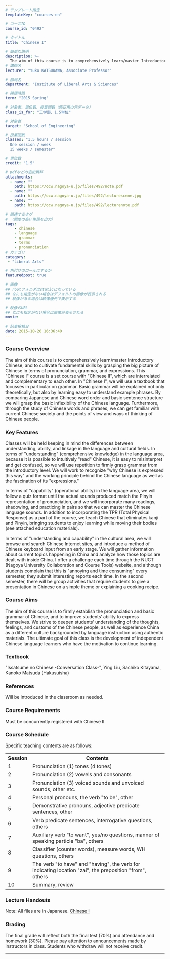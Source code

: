 ```yaml
---
# テンプレート指定
templateKey: "courses-en"

# コースID
course_id: "0492"

# タイトル
title: "Chinese I"

# 簡単な説明
description: >-
  The aim of this course is to comprehensively learn/master Introductory Chinese, and to cultivate fundamental skills by grasping the big picture of Chinese in terms of pronunciation, grammar, and ex ....
# 講師名
lecturer: "Yuko KATSUKAWA, Associate Professor"

# 部局名
department: "Institute of Liberal Arts & Sciences"

# 開講時限
term: "2015	Spring"

# 対象者、単位数、授業回数（修正用の元データ）
class_is_for: "工学部、1.5単位"

# 対象者
target: "School of Engineering"

# 授業回数
classes: "1.5 hours / session
  One session / week
  15 weeks / semester"

# 単位数
credit: "1.5"

# pdfなどの追加資料
attachments:
  - name: "" 
    path: https://ocw.nagoya-u.jp/files/492/note.pdf
  - name: "" 
    path: https://ocw.nagoya-u.jp/files/492/lecturescene.jpg
  - name: "" 
    path: https://ocw.nagoya-u.jp/files/492/lecturenote.pdf

# 関連するタグ
# （頻度の高い単語を出力）
tags:
    - chinese
    - language
    - grammar
    - terms
    - pronunciation
# カテゴリ
category:
 - "Liberal Arts"

# 色付けのロールにするか
featuredpost: true

# 画像
## rootフォルダはstaticになっている
## なにも指定がない場合はデフォルトの画像が表示される
## 映像がある場合は映像優先で表示する

# 映像のURL
## なにも指定がない場合は画像が表示される
movie: 

# 記事投稿日
date: 2015-10-26 16:36:40
---
```


### Course Overview

The aim of this course is to comprehensively learn/master Introductory Chinese, and to cultivate fundamental skills by grasping the big picture of Chinese in terms of pronunciation, grammar, and expressions. This "Chinese I" course is a set course with "Chinese II", which are interrelated and complementary to each other. In "Chinese I", we will use a textbook that focusses in particular on grammar. Basic grammar will be explained not only theoretically, but also by learning easy to understand example phrases. By comparing Japanese and Chinese word order and basic sentence structure we will grasp the basic inflexibility of the Chinese language. Furthermore, through the study of Chinese words and phrases, we can get familiar with current Chinese society and the points of view and ways of thinking of Chinese people.

### Key Features

Classes will be held keeping in mind the differences between understanding, ability, and linkage in the language and cultural fields. In terms of "understanding" (comprehensive knowledge) in the language area, because it is possible to intuitively "read" Chinese, it is easy to misinterpret and get confused, so we will use repetition to firmly grasp grammar from the introductory level. We will work to recognize "why Chinese is expressed this way" and the working principle behind the Chinese language as well as the fascination of its "expressions."

In terms of "capability" (operational ability) in the language area, we will follow a quiz format until the actual sounds produced match the Pinyin representation of pronunciation, and we will incorporate many readings, shadowing, and practicing in pairs so that we can master the Chinese language sounds. In addition to incorporating the TPR (Total Physical Response) as a part of the course, we teach Chinese that eliminates kanji and Pinyin, bringing students to enjoy learning while moving their bodies (see attached education materials).

In terms of "understanding and capability" in the cultural area, we will browse and search Chinese Internet sites, and introduce a method of Chinese keyboard input from an early stage. We will gather information about current topics happening in China and analyze how those topics are dealt with inside China. I offer a challenge each time through the NUCT (Nagoya University Collaboration and Course Tools) website, and although students complain that this is "annoying and time consuming" every semester, they submit interesting reports each time. In the second semester, there will be group activities that require students to give a presentation in Chinese on a simple theme or explaining a cooking recipe.

### Course Aims

The aim of this course is to firmly establish the pronunciation and basic grammar of Chinese, and to improve students&rsquo; ability to express themselves. We strive to deepen students&rsquo; understanding of the thoughts, feelings, and customs of the Chinese people, as well as experience China as a different culture backgrounded by language instruction using authentic materials. The ultimate goal of this class is the development of independent Chinese language learners who have the motivation to continue learning.

### Textbook

"Issatsume no Chinese -Conversation Class-", Ying Liu, Sachiko Kitayama, Kanoko Matsuda (Hakusuisha)

### References

Will be introduced in the classroom as needed.

### Course Requirements

Must be concurrently registered with Chinese II.

<h3>Course Schedule</h3>
<p>Specific teaching contents are as follows:</p>
<table class="basic" width="455">
<tr>
<th width="20" class="center">Session</th>
<th width="435" class="center">Contents</th>
</tr>
<tr>
<td width="20" class="center">1</td>
<td width="435">Pronunciation (1) tones (4 tones)</td>
</tr>
<tr>
<td width="20" class="center">2</td>
<td width="435">Pronunciation (2) vowels and consonants</td>
</tr>
<tr>
<td width="20" class="center">3</td>
<td width="435">Pronunciation (3) voiced sounds and unvoiced sounds, other etc.</td>
</tr>
<tr>
<td width="20" class="center">4</td>
<td width="435">Personal pronouns, the verb &quot;to be&quot;, other</td>
</tr>
<tr>
<td width="20" class="center">5</td>
<td width="435">Demonstrative pronouns, adjective predicate sentences, other</td>
</tr>
<tr>
<td width="20" class="center">6</td>
<td width="435">Verb predicate sentences, interrogative questions, others</td>
</tr>
<tr>
<td width="20" class="center">7</td>
<td width="435">Auxiliary verb &quot;to want&quot;, yes/no questions, manner of speaking particle &quot;ba&quot;, others</td>
</tr>
<tr>
<td width="20" class="center">8</td>
<td width="435">Classifier (counter words), measure words, WH questions, others</td>
</tr>
<tr>
<td width="20" class="center">9</td>
<td width="435">The verb &quot;to have&quot; and &quot;having&quot;, the verb for indicating location &quot;zai&quot;, the preposition &quot;from&quot;, others</td>
</tr>
<tr>
<td width="20" class="center">10</td>
<td width="435">Summary, review</td>
</tr>
</table>

### Lecture Handouts

Note: All files are in Japanese. [Chinese I](https://ocw.nagoya-u.jp/files/492/lecturenote.pdf)

### Grading

The final grade will reflect both the final test (70%) and attendance and homework (30%). Please pay attention to announcements made by instructors in class. Students who withdraw will not receive credit.

---

